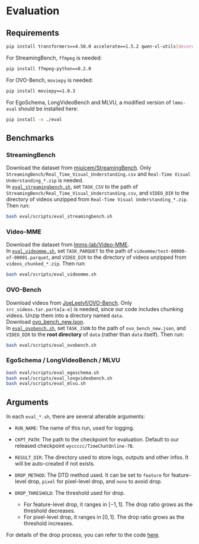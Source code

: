 # Evaluation

## Requirements

```bash
pip install transformers==4.50.0 accelerate==1.5.2 qwen-vl-utils[decord]==0.0.10
```

For StreamingBench, `ffmpeg` is needed:

```bash
pip install ffmpeg-python==0.2.0 
```

For OVO-Bench, `moviepy` is needed:

```bash
pip install moviepy==1.0.3
```

For EgoSchema, LongVideoBench and MLVU, a modified version of `lmms-eval` should be installed here:

```bash
pip install -e ./eval
```

## Benchmarks

### StreamingBench

Download the dataset from [mjuicem/StreamingBench](https://huggingface.co/datasets/mjuicem/StreamingBench). Only `StreamingBench/Real_Time_Visual_Understanding.csv` and `Real-Time Visual Understanding_*.zip` is needed.  
In [`eval_streamingbench.sh`](./scripts/eval_streamingbench.sh), set `TASK_CSV` to the path of `StreamingBench/Real_Time_Visual_Understanding.csv`, and `VIDEO_DIR` to the directory of videos unzipped from `Real-Time Visual Understanding_*.zip`. Then run:

```bash
bash eval/scripts/eval_streamingbench.sh
```

### Video-MME

Download the dataset from [lmms-lab/Video-MME](https://huggingface.co/datasets/lmms-lab/Video-MME).  
In [`eval_videomme.sh`](./scripts/eval_videomme.sh), set `TASK_PARQUET` to the path of `videomme/test-00000-of-00001.parquet`, and `VIDEO_DIR` to the directory of videos unzipped from `videos_chunked_*.zip`. Then run:

```bash
bash eval/scripts/eval_videomme.sh
```

### OVO-Bench

Download videos from [JoeLeelyf/OVO-Bench](https://huggingface.co/datasets/JoeLeelyf/OVO-Bench). Only `src_videos.tar.parta[a-e]` is needed, since our code includes chunking videos. Unzip them into a directory named `data`.  
Download [ovo_bench_new.json](https://github.com/JoeLeelyf/OVO-Bench/blob/main/data/ovo_bench_new.json).  
In [`eval_ovobench.sh`](./scripts/eval_ovobench.sh), set `TASK_JSON` to the path of `ovo_bench_new.json`, and `VIDEO_DIR` to the **root directory** of `data` (rather than `data` itself). Then run:

```bash
bash eval/scripts/eval_ovobench.sh
```
### EgoSchema / LongVideoBench / MLVU

```bash
bash eval/scripts/eval_egoschema.sh
bash eval/scripts/eval_longvideobench.sh
bash eval/scripts/eval_mlvu.sh
```

## Arguments

In each `eval_*.sh`, there are several alterable arguments:

- `RUN_NAME`: The name of this run, used for logging.  

- `CKPT_PATH`: The path to the checkpoint for evaluation. Default to our released checkpoint `wyccccc/TimeChatOnline-7B`.  

- `RESULT_DIR`: The directory used to store logs, outputs and other infos. It will be auto-created if not exists.  

- `DROP_METHOD`: The DTD method used. It can be set to `feature` for feature-level drop, `pixel` for pixel-level drop, and `none` to avoid drop.  

- `DROP_THRESHOLD`: The threshold used for drop.  
    - For feature-level drop, it ranges in $[-1, 1]$. The drop ratio grows as the threshold decreases.  
    - For pixel-level drop, it ranges in $[0, 1]$. The drop ratio grows as the threshold increases.  

For details of the drop process, you can refer to the code [here](./qwen2_5_vl/modeling_qwen2_5_vl_DTD.py#L1137-L1400).  
